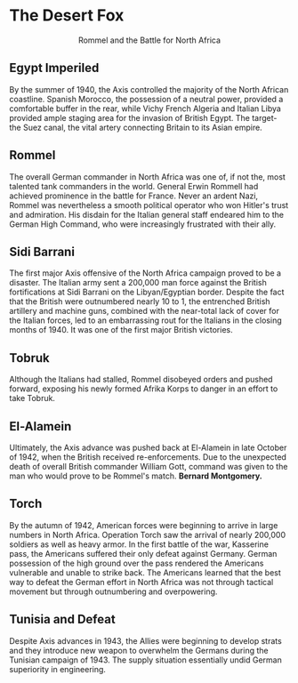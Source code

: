 # The Desert Fox

<center>Rommel and the Battle for North Africa</center>

## Egypt Imperiled

By the summer of 1940, the Axis controlled the majority of the North African coastline. Spanish Morocco, the possession of a neutral power, provided a comfortable buffer in the rear, while Vichy French Algeria and Italian Libya provided ample staging area for the invasion of British Egypt. The target- the Suez canal, the vital artery connecting Britain to its Asian empire. 

## Rommel

The overall German commander in North Africa was one of, if not the, most talented tank commanders in the world. General Erwin Rommell had achieved prominence in the battle for France. Never an ardent Nazi, Rommel was nevertheless a smooth political operator who won Hitler's trust and admiration. His disdain for the Italian general staff endeared him to the German High Command, who were increasingly frustrated with their ally. 

## Sidi Barrani

The first major Axis offensive of the North Africa campaign proved to be a disaster. The Italian army sent a 200,000 man force against the British fortifications at Sidi Barrani on the Libyan/Egyptian border. Despite the fact that the British were outnumbered nearly 10 to 1, the entrenched British artillery and machine guns, combined with the near-total lack of cover for the Italian forces, led to an embarrassing rout for the Italians in the closing months of 1940. It was one of the first major British victories. 

## Tobruk

Although the Italians had stalled, Rommel disobeyed orders and pushed forward, exposing his newly formed Afrika Korps to danger in an effort to take Tobruk.

## El-Alamein

Ultimately, the Axis advance was pushed back at El-Alamein in late October of 1942, when the British received re-enforcements. Due to the unexpected death of overall British commander William Gott, command was given to the man who would prove to be Rommel's match. <b>Bernard Montgomery.</b> 

## Torch

By the autumn of 1942, American forces were beginning to arrive in large numbers in North Africa. Operation Torch saw the arrival of nearly 200,000 soldiers as well as heavy armor. In the first battle of the war, Kasserine pass, the Americans suffered their only defeat against Germany. German possession of the high ground over the pass rendered the Americans vulnerable and unable to strike back. The Americans learned that the best way to defeat the German effort in North Africa was not through tactical movement but through outnumbering and overpowering. 

## Tunisia and Defeat

Despite Axis advances in 1943, the Allies were beginning to develop strats and they introduce new weapon to overwhelm the Germans during the Tunisian campaign of 1943. The supply situation essentially undid German superiority in engineering. 
